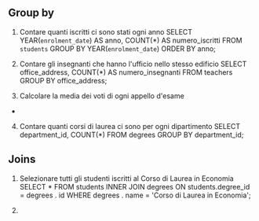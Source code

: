 ## Group by
1. Contare quanti iscritti ci sono stati ogni anno
SELECT YEAR(`enrolment_date`) AS anno, COUNT(*) AS numero_iscritti FROM `students` GROUP BY YEAR(`enrolment_date`) ORDER BY anno;

2. Contare gli insegnanti che hanno l'ufficio nello stesso edificio
SELECT office_address, COUNT(*) AS numero_insegnanti FROM teachers GROUP BY office_address;

3. Calcolare la media dei voti di ogni appello d'esame
*

4. Contare quanti corsi di laurea ci sono per ogni dipartimento
SELECT department_id, COUNT(*) FROM degrees GROUP BY department_id;


## Joins
1. Selezionare tutti gli studenti iscritti al Corso di Laurea in Economia
SELECT * FROM students INNER JOIN degrees ON students.degree_id = degrees . id WHERE degrees . name = 'Corso di Laurea in Economia';

2. 